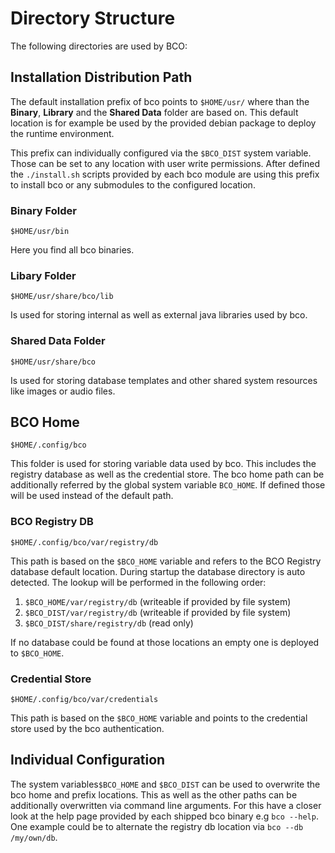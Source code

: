 ---
---

# Directory Structure

The following directories are used by BCO:

## Installation Distribution Path

The default installation prefix of bco points to ``$HOME/usr/`` where than the **Binary**, **Library** and the **Shared Data** folder are based on.
This default location is for example be used by the provided debian package to deploy the runtime environment. 

This prefix can individually configured via the ``$BCO_DIST`` system variable.
Those can be set to any location with user write permissions.
After defined the ``./install.sh`` scripts provided by each bco module are using this prefix to install bco or any submodules to the configured location. 

### Binary Folder

``$HOME/usr/bin``

Here you find all bco binaries. 

### Libary Folder

``$HOME/usr/share/bco/lib``

Is used for storing internal as well as external java libraries used by bco.

### Shared Data Folder

``$HOME/usr/share/bco``

Is used for storing database templates and other shared system resources like images or audio files.

## BCO Home

``$HOME/.config/bco``

This folder is used for storing variable data used by bco. This includes the registry database as well as the credential store.
The bco home path can be additionally referred by the global system variable ``BCO_HOME``.
If defined those will be used instead of the default path.

### BCO Registry DB

``$HOME/.config/bco/var/registry/db``

This path is based on the ``$BCO_HOME`` variable and refers to the BCO Registry database default location.
During startup the database directory is auto detected. The lookup will be performed in the following order:

1. ``$BCO_HOME/var/registry/db``  (writeable if provided by file system)
2. ``$BCO_DIST/var/registry/db``   (writeable if provided by file system)
3. ``$BCO_DIST/share/registry/db`` (read only)

If no database could be found at those locations an empty one is deployed to ``$BCO_HOME``.

### Credential Store

``$HOME/.config/bco/var/credentials``

This path is based on the ``$BCO_HOME`` variable and points to the credential store used by the bco authentication.

## Individual Configuration

The system variables``$BCO_HOME`` and ``$BCO_DIST`` can be used to overwrite the bco home and prefix locations.
This as well as the other paths can be additionally overwritten via command line arguments.
For this have a closer look at the help page provided by each shipped bco binary e.g ``bco --help``.
One example could be to alternate the registry db location via ``bco --db /my/own/db``.
